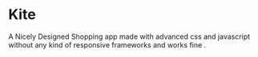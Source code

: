 # Kite
A Nicely Designed Shopping app made with advanced css and javascript without any kind of responsive frameworks and works fine . 
